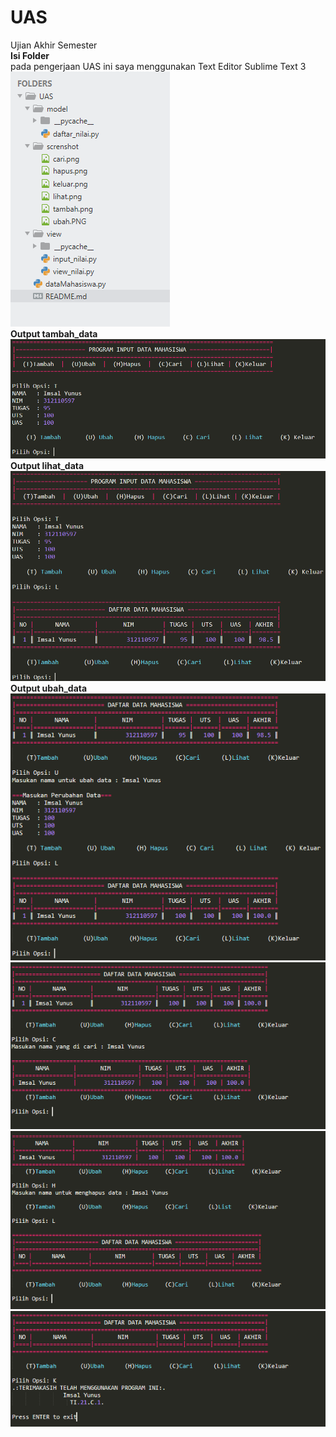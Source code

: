 # UAS
Ujian Akhir Semester<br />
<b>Isi Folder</b> <br /> pada pengerjaan UAS ini saya menggunakan Text Editor Sublime Text 3<br />
![](screnshot/file.PNG) <br />
<b>Output tambah_data</b> <br />
![](screnshot/tambah1.png) <br />
<b>Output lihat_data</b> <br />
![](screnshot/lihat2.PNG) <br />
<b>Output ubah_data</b> <br />
![](screnshot/ubahh.PNG)
![](screnshot/cari1.PNG)
![](screnshot/hapus1.PNG)
![](screnshot/keluar1.PNG)
